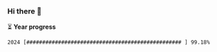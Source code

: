 ### Hi there :wave:

:hourglass_flowing_sand: **Year progress**

```txt
2024 [################################################# ] 99.18%
```
